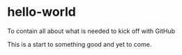 # hello-world
To contain all about what is needed to kick off with GitHub

This is a start to something good and yet to come.
